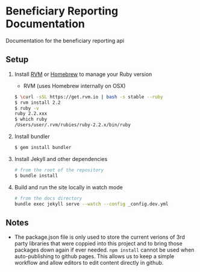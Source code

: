 # Beneficiary Reporting Documentation
Documentation for the beneficiary reporting api

## Setup
1.  Install [RVM](https://rvm.io/) or [Homebrew](https://brew.sh/) to manage your Ruby version
    - RVM (uses Homebrew internally on OSX)
    ``` bash
    $ \curl -sSL https://get.rvm.io | bash -s stable --ruby
    $ rvm install 2.2
    $ ruby -v
    ruby 2.2.xxx
    $ which ruby
    /Users/user/.rvm/rubies/ruby-2.2.x/bin/ruby
    ```

2. Install bundler
    ``` bash
    $ gem install bundler
    ```

3. Install Jekyll and other dependencies
    ``` bash
    # from the root of the repository
    $ bundle install
    ```

4. Build and run the site locally in watch mode
    ``` bash
    # from the docs directory
    bundle exec jekyll serve --watch --config _config.dev.yml
    ```

## Notes
- The package.json file is only used to store the current verions of 3rd party libraries that were coppied into this project and to bring those packages down again if ever needed.  `npm install` cannot be used when auto-publishing to github pages.  This allows us to keep a simple workflow and allow editors to edit content directly in github.